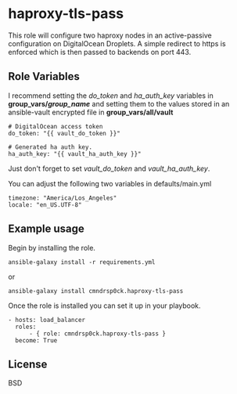 haproxy-tls-pass
=========

This role will configure two haproxy nodes in an active-passive configuration on DigitalOcean Droplets. A simple redirect to https is enforced which is then passed to backends on port 443.

Role Variables
--------------

I recommend setting the *do_token* and *ha_auth_key* variables in **group_vars/*group_name*** and setting them to the values stored in an ansible-vault encrypted file in **group_vars/all/vault**

    # DigitalOcean access token
    do_token: "{{ vault_do_token }}"

    # Generated ha auth key.
    ha_auth_key: "{{ vault_ha_auth_key }}"

Just don't forget to set *vault_do_token* and *vault_ha_auth_key*.

You can adjust the following two variables in defaults/main.yml

    timezone: "America/Los_Angeles"
    locale: "en_US.UTF-8"


Example usage
----------------

Begin by installing the role.

    ansible-galaxy install -r requirements.yml

or

    ansible-galaxy install cmndrsp0ck.haproxy-tls-pass

Once the role is installed you can set it up in your playbook.

    - hosts: load_balancer
      roles:
          - { role: cmndrsp0ck.haproxy-tls-pass }
      become: True

License
-------

BSD
